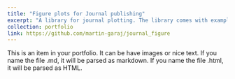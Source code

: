 ```yaml
---
title: "Figure plots for Journal publishing"
excerpt: "A library for journal plotting. The library comes with examples and predefined styles. <br/><img src="https://github.com/martin-garaj/journal_figure/raw/main/graphics/example_figure.png" width="25%" >"
collection: portfolio
link: https://github.com/martin-garaj/journal_figure
---
```


This is an item in your portfolio. It can be have images or nice text. If you name the file .md, it will be parsed as markdown. If you name the file .html, it will be parsed as HTML. 
